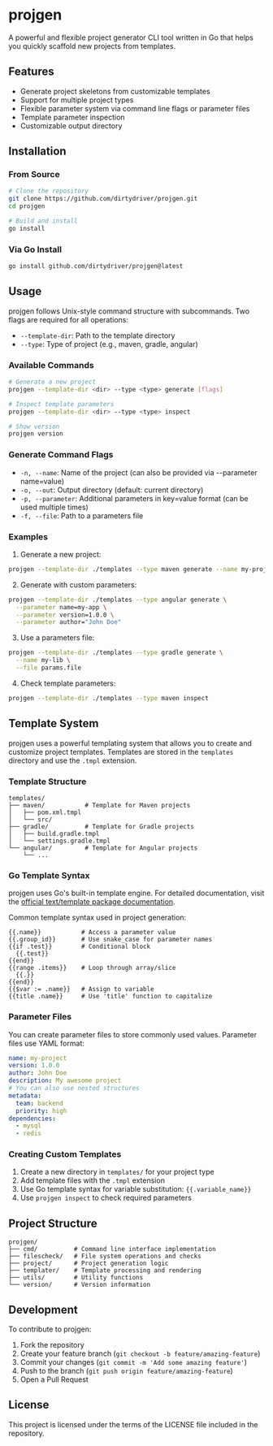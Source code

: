 # projgen

A powerful and flexible project generator CLI tool written in Go that helps you quickly scaffold new projects from templates.

## Features

- Generate project skeletons from customizable templates
- Support for multiple project types
- Flexible parameter system via command line flags or parameter files
- Template parameter inspection
- Customizable output directory

## Installation

### From Source
```bash
# Clone the repository
git clone https://github.com/dirtydriver/projgen.git
cd projgen

# Build and install
go install
```

### Via Go Install
```bash
go install github.com/dirtydriver/projgen@latest
```

## Usage

projgen follows Unix-style command structure with subcommands. Two flags are required for all operations:
- `--template-dir`: Path to the template directory
- `--type`: Type of project (e.g., maven, gradle, angular)

### Available Commands

```bash
# Generate a new project
projgen --template-dir <dir> --type <type> generate [flags]

# Inspect template parameters
projgen --template-dir <dir> --type <type> inspect

# Show version
projgen version
```

### Generate Command Flags

- `-n, --name`: Name of the project (can also be provided via --parameter name=value)
- `-o, --out`: Output directory (default: current directory)
- `-p, --parameter`: Additional parameters in key=value format (can be used multiple times)
- `-f, --file`: Path to a parameters file

### Examples

1. Generate a new project:
```bash
projgen --template-dir ./templates --type maven generate --name my-project
```

2. Generate with custom parameters:
```bash
projgen --template-dir ./templates --type angular generate \
  --parameter name=my-app \
  --parameter version=1.0.0 \
  --parameter author="John Doe"
```

3. Use a parameters file:
```bash
projgen --template-dir ./templates --type gradle generate \
  --name my-lib \
  --file params.file
```

4. Check template parameters:
```bash
projgen --template-dir ./templates --type maven inspect
```

## Template System

projgen uses a powerful templating system that allows you to create and customize project templates. Templates are stored in the `templates` directory and use the `.tmpl` extension.

### Template Structure
```
templates/
├── maven/           # Template for Maven projects
│   ├── pom.xml.tmpl
│   └── src/
├── gradle/          # Template for Gradle projects
│   ├── build.gradle.tmpl
│   └── settings.gradle.tmpl
└── angular/         # Template for Angular projects
    └── ...
```

### Go Template Syntax
projgen uses Go's built-in template engine. For detailed documentation, visit the [official text/template package documentation](https://pkg.go.dev/text/template).

Common template syntax used in project generation:
```
{{.name}}           # Access a parameter value
{{.group_id}}       # Use snake_case for parameter names
{{if .test}}        # Conditional block
  {{.test}}
{{end}}
{{range .items}}    # Loop through array/slice
  {{.}}
{{end}}
{{$var := .name}}   # Assign to variable
{{title .name}}     # Use 'title' function to capitalize
```

### Parameter Files
You can create parameter files to store commonly used values. Parameter files use YAML format:
```yaml
name: my-project
version: 1.0.0
author: John Doe
description: My awesome project
# You can also use nested structures
metadata:
  team: backend
  priority: high
dependencies:
  - mysql
  - redis
```

### Creating Custom Templates
1. Create a new directory in `templates/` for your project type
2. Add template files with the `.tmpl` extension
3. Use Go template syntax for variable substitution: `{{.variable_name}}`
4. Use `projgen inspect` to check required parameters

## Project Structure

```
projgen/
├── cmd/          # Command line interface implementation
├── filescheck/   # File system operations and checks
├── project/      # Project generation logic
├── templater/    # Template processing and rendering
├── utils/        # Utility functions
└── version/      # Version information
```

## Development

To contribute to projgen:

1. Fork the repository
2. Create your feature branch (`git checkout -b feature/amazing-feature`)
3. Commit your changes (`git commit -m 'Add some amazing feature'`)
4. Push to the branch (`git push origin feature/amazing-feature`)
5. Open a Pull Request

## License

This project is licensed under the terms of the LICENSE file included in the repository.
